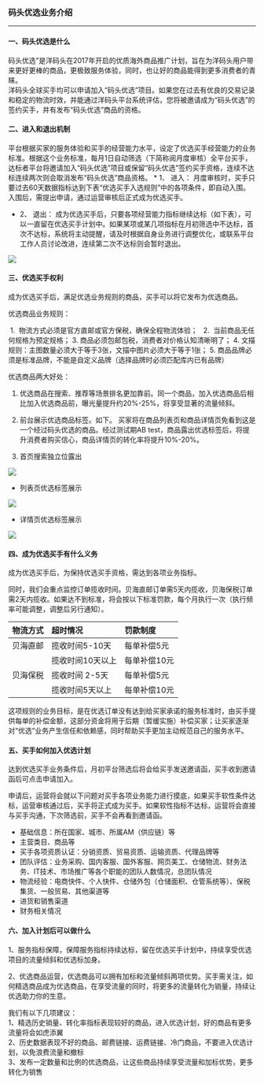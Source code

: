 ### 码头优选业务介绍

---

#### 一、码头优选是什么

码头优选”是洋码头在2017年开启的优质海外商品推广计划，旨在为洋码头用户带来更好更棒的商品，更极致服务体验，同时，也让好的商品能得到更多消费者的青睐。	
洋码头全球买手均可以申请加入“码头优选”项目。如果您在过去有优良的交易记录和稳定的物流时效，并能通过洋码头平台系统评估，您将被邀请成为“码头优选”的签约买手，并有发布“码头优选”商品的资格。

#### 二、进入和退出机制

平台根据买家的服务体验和买手的经营能力水平，设定了优选买手经营能力的业务标准。根据这个业务标准，每月1日自动筛选（下简称阅月度审核）全平台买手，达标者平台将邀请加入“码头优选”项目或保留“码头优选”签约买手资格，连续不达标连续两次则会取消发布“码头优选”商品资格。
* 1、	进入：月度审核时，买手只要过去60天数据指标达到下表“优选买手入选规则”中的各项条件，即自动入围。入围后，需提出申请，通过运营审核后正式成为优选买手。
* 2、	退出：成为优选买手后，只要各项经营能力指标继续达标（如下表），可以一直留在优选买手计划中。如果某项或某几项指标在月初筛选中不达标，首次不达标，系统将主动提醒，请及时根据自身业务进行调整优化，或联系平台工作人员讨论改进，连续第二次不达标则会暂时退出。

![](/pspseller/images/pspseller-rule1.png)

#### 三、优选买手权利


成为优选买手后，满足优选业务规则的商品，买手可以将它发布为优选商品。

优选商品业务规则：

 1.  物流方式必须是官方直邮或官方保税，确保全程物流体验； 
2.  当前商品无任何规格为预定规格；
3.	商品必须包邮包税，消费者对价格认知清晰明了；
4.	文描规则：主图数量必须大于等于3张，文描中图片必须大于等于1张；
5.	商品品牌必须是标准品牌，不能是自定义品牌（选择品牌时必须匹配库内已有品牌）

优选商品两大好处：

1.	优选商品在搜索、推荐等场景排名更加靠前。同一个商品，加入优选商品后相比加入优选商品前，曝光量提升约20%-25%，将享受显著的流量倾斜。
2.	前台展示优选商品标签。如下。 买家将在商品列表页和商品详情页免看到这是一个经过码头优选的商品。经过测试期AB test，商品露出优选标签后，将提升消费者购买信心，商品详情页的转化率将提升10%-20%。

2. 首页搜索独立位露出

![](/pspseller/images/pspseller-1.png)

* 列表页优选标签展示

![](/pspseller/images/pspseller-2.png)

* 详情页优选标签展示

![](/pspseller/images/pspseller-3.png)

#### 四、成为优选买手有什么义务

成为优选买手后，为保持优选买手资格，需达到各项业务指标。

同时，我们会重点监控订单揽收时间。贝海直邮订单需5天内揽收，贝海保税订单需2天内揽收。如果达不到标准，将会按以下标准罚款，每个月执行一次（执行频率可能调整，调整后另行通知）。

| 物流方式 | 超时情况 | 罚款制度 |
| :--- | :--- | :--- |
| 贝海直邮 | 揽收时间5-10天 | 每单补偿5元 |
|  | 揽收时间10天以上 | 每单补偿10元 |
| 贝海保税 | 揽收时间 2-5天 | 每单补偿5元 |
|  | 揽收时间5天以上 | 每单补偿10元 |

这项规则的业务目标，是在优选订单没有达到给买家承诺的服务标准时，由买手提供每单的补偿金额，这部分资金将用于后期（暂缓实施）补偿买家；让买家逐渐对“优选”业务产生信任和依赖感，同时帮助买手更加主动规范自己的服务水平。

#### 五、买手如何加入优选计划

达到优选买手业务条件后，月初平台筛选后将会给买手发送邀请函，买手收到邀请函后可点击申请加入。

申请后，运营将会就以下问题对买手各项业务能力进行摸底，如果买手软性条件达标，运营审核通过后，买手将正式成为买手。如果软性指标不达标，运营将会直接与买手沟通，下次筛选前，买手不会再看到邀请函。

* 基础信息：所在国家、城市、所属AM（供应链）等
* 主营类目、商品等
* 买手各项资质认证：分销资质、贸易资质、运输资质、代理品牌等
* 团队评估：业务采购、国内客服、国外客服、网页美工、仓储物流、财务法务、IT技术、市场推广等各个职能的团队人数情况，总团队情况
* 物流经验：电商快件、个人快件、仓储外包（仓储面积、仓管系统等）、保税集货、一般贸易、其他渠道等
* 进货和销售渠道
* 财务相关情况

#### 六、加入计划后可以做什么

1、服务指标保障，保障服务指标持续达标，留在优选买手计划中，持续享受优选项目的流量倾斜和优选标加身。

2、优选商品运营，优选商品可以拥有加标和流量倾斜两项优势。买手需关注，如何精选商品成为优选商品，在享受流量的同时，将更多的流量转化为销量，持续让优选助力你的生意。

我们有以下几项建议：  
1、精选历史销量、转化率指标表现较好的商品，进入优选计划，好的商品有更多流量将会如虎添翼  
2、历史数据表现不好的商品、邮费链接、运费链接、冷门商品，不要进入优选计划，以免浪费流量和撤标  
3、发布一定数量和比例的优选商品，让这些商品持续享受流量和加标优势，更多转化为销售

